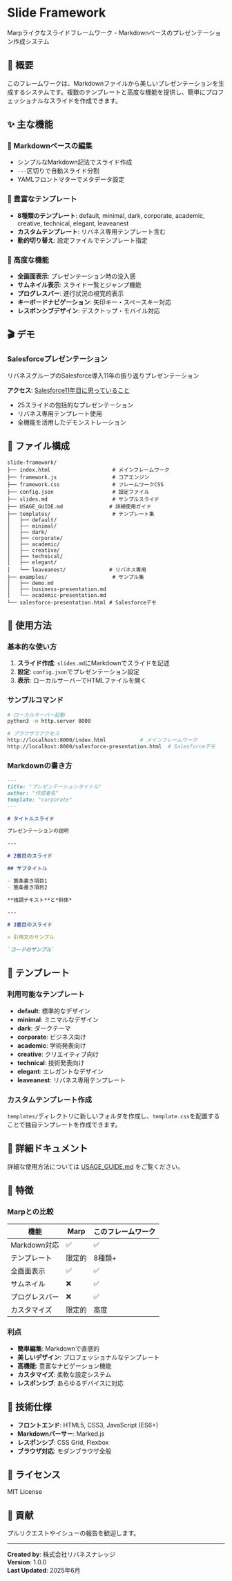 # Slide Framework

Marpライクなスライドフレームワーク - Markdownベースのプレゼンテーション作成システム

## 🎯 概要

このフレームワークは、Markdownファイルから美しいプレゼンテーションを生成するシステムです。複数のテンプレートと高度な機能を提供し、簡単にプロフェッショナルなスライドを作成できます。

## ✨ 主な機能

### 📝 Markdownベースの編集
- シンプルなMarkdown記法でスライド作成
- `---`区切りで自動スライド分割
- YAMLフロントマターでメタデータ設定

### 🎨 豊富なテンプレート
- **8種類のテンプレート**: default, minimal, dark, corporate, academic, creative, technical, elegant, leaveanest
- **カスタムテンプレート**: リバネス専用テンプレート含む
- **動的切り替え**: 設定ファイルでテンプレート指定

### 🚀 高度な機能
- **全画面表示**: プレゼンテーション時の没入感
- **サムネイル表示**: スライド一覧とジャンプ機能
- **プログレスバー**: 進行状況の視覚的表示
- **キーボードナビゲーション**: 矢印キー・スペースキー対応
- **レスポンシブデザイン**: デスクトップ・モバイル対応

## 🎬 デモ

### Salesforceプレゼンテーション
リバネスグループのSalesforce導入11年の振り返りプレゼンテーション

**アクセス**: [Salesforce11年目に思っていること](./salesforce-presentation.html)

- 25スライドの包括的なプレゼンテーション
- リバネス専用テンプレート使用
- 全機能を活用したデモンストレーション

## 📁 ファイル構成

```
slide-framework/
├── index.html                    # メインフレームワーク
├── framework.js                  # コアエンジン
├── framework.css                 # フレームワークCSS
├── config.json                   # 設定ファイル
├── slides.md                     # サンプルスライド
├── USAGE_GUIDE.md               # 詳細使用ガイド
├── templates/                    # テンプレート集
│   ├── default/
│   ├── minimal/
│   ├── dark/
│   ├── corporate/
│   ├── academic/
│   ├── creative/
│   ├── technical/
│   ├── elegant/
│   └── leaveanest/              # リバネス専用
├── examples/                     # サンプル集
│   ├── demo.md
│   ├── business-presentation.md
│   └── academic-presentation.md
└── salesforce-presentation.html # Salesforceデモ
```

## 🚀 使用方法

### 基本的な使い方

1. **スライド作成**: `slides.md`にMarkdownでスライドを記述
2. **設定**: `config.json`でプレゼンテーション設定
3. **表示**: ローカルサーバーでHTMLファイルを開く

### サンプルコマンド

```bash
# ローカルサーバー起動
python3 -m http.server 8000

# ブラウザでアクセス
http://localhost:8000/index.html           # メインフレームワーク
http://localhost:8000/salesforce-presentation.html  # Salesforceデモ
```

### Markdownの書き方

```markdown
---
title: "プレゼンテーションタイトル"
author: "作成者名"
template: "corporate"
---

# タイトルスライド

プレゼンテーションの説明

---

# 2番目のスライド

## サブタイトル

- 箇条書き項目1
- 箇条書き項目2

**強調テキスト**と*斜体*

---

# 3番目のスライド

> 引用文のサンプル

`コードのサンプル`
```

## 🎨 テンプレート

### 利用可能なテンプレート

- **default**: 標準的なデザイン
- **minimal**: ミニマルなデザイン
- **dark**: ダークテーマ
- **corporate**: ビジネス向け
- **academic**: 学術発表向け
- **creative**: クリエイティブ向け
- **technical**: 技術発表向け
- **elegant**: エレガントなデザイン
- **leaveanest**: リバネス専用テンプレート

### カスタムテンプレート作成

`templates/`ディレクトリに新しいフォルダを作成し、`template.css`を配置することで独自テンプレートを作成できます。

## 📖 詳細ドキュメント

詳細な使用方法については [USAGE_GUIDE.md](./USAGE_GUIDE.md) をご覧ください。

## 🎯 特徴

### Marpとの比較

| 機能 | Marp | このフレームワーク |
|------|------|-------------------|
| Markdown対応 | ✅ | ✅ |
| テンプレート | 限定的 | 8種類+ |
| 全画面表示 | ✅ | ✅ |
| サムネイル | ❌ | ✅ |
| プログレスバー | ❌ | ✅ |
| カスタマイズ | 限定的 | 高度 |

### 利点

- **簡単編集**: Markdownで直感的
- **美しいデザイン**: プロフェッショナルなテンプレート
- **高機能**: 豊富なナビゲーション機能
- **カスタマイズ**: 柔軟な設定システム
- **レスポンシブ**: あらゆるデバイスに対応

## 🔧 技術仕様

- **フロントエンド**: HTML5, CSS3, JavaScript (ES6+)
- **Markdownパーサー**: Marked.js
- **レスポンシブ**: CSS Grid, Flexbox
- **ブラウザ対応**: モダンブラウザ全般

## 📄 ライセンス

MIT License

## 🤝 貢献

プルリクエストやイシューの報告を歓迎します。

---

**Created by**: 株式会社リバネスナレッジ  
**Version**: 1.0.0  
**Last Updated**: 2025年6月

